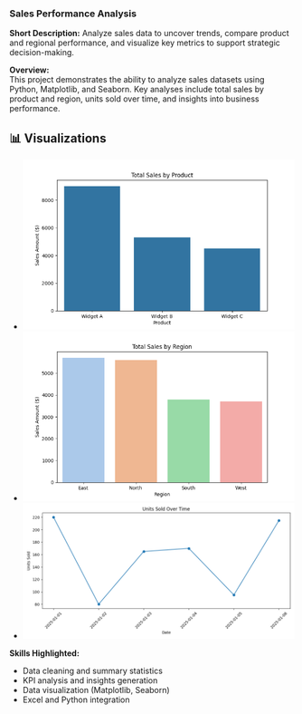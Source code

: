 ### Sales Performance Analysis
**Short Description:** Analyze sales data to uncover trends, compare product and regional performance, and visualize key metrics to support strategic decision-making.

**Overview:**  
This project demonstrates the ability to analyze sales datasets using Python, Matplotlib, and Seaborn. Key analyses include total sales by product and region, units sold over time, and insights into business performance.

## 📊 Visualizations
- ![Sales by Product](sales_by_product.png)
- ![Sales by Region](sales_by_region.png)
- ![Units Sold Over Time](units_sold_over_time.png)

**Skills Highlighted:**  
- Data cleaning and summary statistics  
- KPI analysis and insights generation  
- Data visualization (Matplotlib, Seaborn)  
- Excel and Python integration  
